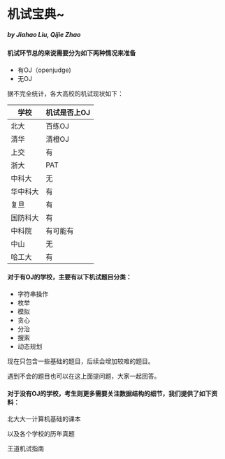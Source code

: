 # 机试宝典~  
#####                     by Jiahao Liu, Qijie Zhao

#### 机试环节总的来说需要分为如下**两种情况来准备**
- 有OJ（openjudge)
- 无OJ

据不完全统计，各大高校的机试现状如下：

| 学校   | 机试是否上OJ |
| ---- | ------- |
| 北大   | 百练OJ    |
| 清华   | 清橙OJ    |
| 上交   | 有       |
| 浙大   | PAT     |
| 中科大  | 无       |
| 华中科大 | 有       |
| 复旦   | 有       |
| 国防科大 | 有       |
| 中科院  | 有可能有    |
| 中山   | 无       |
| 哈工大  | 有       |




#### 对于有OJ的学校，主要有以下机试题目分类：

- 字符串操作
- 枚举
- 模拟
- 贪心
- 分治
- 搜索
- 动态规划

现在只包含一些基础的题目，后续会增加较难的题目。

遇到不会的题目也可以在这上面提问题，大家一起回答。

#### 对于没有OJ的学校，考生则更多需要关注数据结构的细节，我们提供了如下资料：
北大大一计算机基础的课本

以及各个学校的历年真题

王道机试指南
